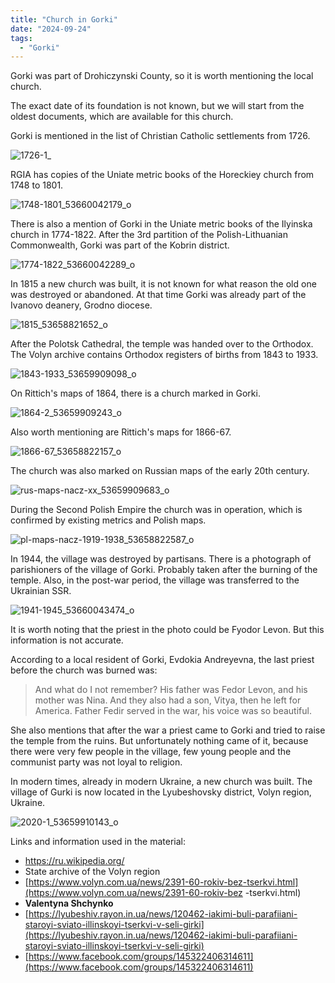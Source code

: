 ```yaml
---
title: "Church in Gorki"
date: "2024-09-24"
tags: 
  - "Gorki"
---
```


Gorki was part of Drohiczynski County, so it is worth mentioning the local church.

The exact date of its foundation is not known, but we will start from the oldest documents, which are available for this church.

Gorki is mentioned in the list of Christian Catholic settlements from 1726.

![1726-1_](https://github.com/escfrpls/drochiczynpoleski/assets/125834172/d2c7e58b-4fa3-4f22-bc0e-464f5ade1a5a)

RGIA has copies of the Uniate metric books of the Horeckiey church from 1748 to 1801.

![1748-1801_53660042179_o](https://github.com/escfrpls/drochiczynpoleski/assets/125834172/c1409e61-4b5e-48c8-9b57-4588acdf8a48)

There is also a mention of Gorki in the Uniate metric books of the Ilyinska church in 1774-1822. After the 3rd partition of the Polish-Lithuanian Commonwealth, Gorki was part of the Kobrin district.

![1774-1822_53660042289_o](https://github.com/escfrpls/drochiczynpoleski/assets/125834172/0045c200-a623-482a-82b8-a048108644cc)

In 1815 a new church was built, it is not known for what reason the old one was destroyed or abandoned. At that time Gorki was already part of the Ivanovo deanery, Grodno diocese.

![1815_53658821652_o](https://github.com/escfrpls/drochiczynpoleski/assets/125834172/b6b03fb7-3273-4549-843e-a17466ff5118)

After the Polotsk Cathedral, the temple was handed over to the Orthodox. The Volyn archive contains Orthodox registers of births from 1843 to 1933.

![1843-1933_53659909098_o](https://github.com/escfrpls/drochiczynpoleski/assets/125834172/674e25a1-103d-4e89-b270-85938db6a31e)

On Rittich's maps of 1864, there is a church marked in Gorki.

![1864-2_53659909243_o](https://github.com/escfrpls/drochiczynpoleski/assets/125834172/4ab63b52-666d-4fb8-8ca6-3795629f9931)

Also worth mentioning are Rittich's maps for 1866-67.

![1866-67_53658822157_o](https://github.com/escfrpls/drochiczynpoleski/assets/125834172/bc41120f-8105-4b55-be1a-292248d2aec3)

The church was also marked on Russian maps of the early 20th century.

![rus-maps-nacz-xx_53659909683_o](https://github.com/escfrpls/drochiczynpoleski/assets/125834172/008b0946-7685-4186-80d0-26120260b6a0)

During the Second Polish Empire the church was in operation, which is confirmed by existing metrics and Polish maps.

![pl-maps-nacz-1919-1938_53658822587_o](https://github.com/escfrpls/drochiczynpoleski/assets/125834172/6bf60a22-8780-4859-85d0-2f3b49994511)

In 1944, the village was destroyed by partisans. There is a photograph of parishioners of the village of Gorki. Probably taken after the burning of the temple. Also, in the post-war period, the village was transferred to the Ukrainian SSR.

![1941-1945_53660043474_o](https://github.com/escfrpls/drochiczynpoleski/assets/125834172/c8cdea70-1eea-4b10-a531-f5530a89d7aa)

It is worth noting that the priest in the photo could be Fyodor Levon. But this information is not accurate.

According to a local resident of Gorki, Evdokia Andreyevna, the last priest before the church was burned was:

> And what do I not remember? His father was Fedor Levon, and his mother was Nina. And they also had a son, Vitya, then he left for America. Father Fedir served in the war, his voice was so beautiful.

She also mentions that after the war a priest came to Gorki and tried to raise the temple from the ruins. But unfortunately nothing came of it, because there were very few people in the village, few young people and the communist party was not loyal to religion.

In modern times, already in modern Ukraine, a new church was built. The village of Gurki is now located in the Lyubeshovsky district, Volyn region, Ukraine.

![2020-1_53659910143_o](https://github.com/escfrpls/drochiczynpoleski/assets/125834172/c36a09a2-0fe9-4a1d-b68b-a26fa575ebd7)

Links and information used in the material:

- https://ru.wikipedia.org/
- State archive of the Volyn region
- [https://www.volyn.com.ua/news/2391-60-rokiv-bez-tserkvi.html](https://www.volyn.com.ua/news/2391-60-rokiv-bez -tserkvi.html)
- **Valentyna Shchynko**
- [https://lyubeshiv.rayon.in.ua/news/120462-iakimi-buli-parafiiani-staroyi-sviato-illinskoyi-tserkvi-v-seli-girki](https://lyubeshiv.rayon.in.ua/news/120462-iakimi-buli-parafiiani-staroyi-sviato-illinskoyi-tserkvi-v-seli-girki)
- [https://www.facebook.com/groups/145322406314611](https://www.facebook.com/groups/145322406314611)
